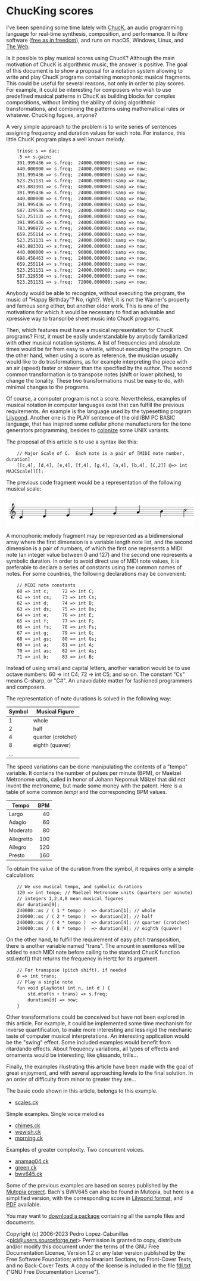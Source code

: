 # ChucKing scores

I've been spending some time lately with [ChucK](https://chuck.cs.princeton.edu/), an audio programming language for real-time synthesis, composition, and performance. It is *libre* software ([free as in freedom](https://www.gnu.org/philosophy/free-sw.html)), and runs on macOS, Windows, Linux, and [The Web](https://chuck.cs.princeton.edu/webchuck).

Is it possible to play musical scores using ChucK? Although the main motivation of ChucK is algorithmic music, the answer is positive. The goal of this document is to show a proposal for a notation system allowing to write and play ChucK programs containing monophonic musical fragments. This could be useful for several reasons, not only in order to play scores. For example, it could be interesting for composers who wish to use predefined musical patterns in ChucK as building blocks for complex compositions, without limiting the ability of doing algorithmic transformations, and combining the patterns using mathematical rules or whatever. Chucking fugues, anyone?

A very simple approach to the problem is to write series of sentences assigning frequency and duration values for each note. For instance, this little ChucK program plays a well known melody.

```
    triosc s => dac;  
    .5 => s.gain;
    391.995436 => s.freq;  24000.000000::samp => now;
    440.000000 => s.freq;  24000.000000::samp => now;
    391.995436 => s.freq;  24000.000000::samp => now;
    523.251131 => s.freq;  24000.000000::samp => now;
    493.883301 => s.freq;  48000.000000::samp => now;
    391.995436 => s.freq;  24000.000000::samp => now;
    440.000000 => s.freq;  24000.000000::samp => now;
    391.995436 => s.freq;  24000.000000::samp => now;
    587.329536 => s.freq;  24000.000000::samp => now;
    523.251131 => s.freq;  48000.000000::samp => now;
    391.995436 => s.freq;  24000.000000::samp => now;
    783.990872 => s.freq;  24000.000000::samp => now;
    659.255114 => s.freq;  24000.000000::samp => now;
    523.251131 => s.freq;  24000.000000::samp => now;
    493.883301 => s.freq;  24000.000000::samp => now;
    440.000000 => s.freq;  96000.000000::samp => now;
    698.456463 => s.freq;  24000.000000::samp => now;
    659.255114 => s.freq;  24000.000000::samp => now;
    523.251131 => s.freq;  24000.000000::samp => now;
    587.329536 => s.freq;  24000.000000::samp => now;
    523.251131 => s.freq;  72000.000000::samp => now;
```

Anybody would be able to recognize, without executing the program, the music of "Happy Birthday"? No, right?. Well, it is not the Warner's property and famous song either, but another older work. This is one of the motivations for which it would be necessary to find an advisable and xpressive way to transcribe sheet music into ChucK programs.

Then, which features must have a musical representation for ChucK programs? First, it must be easily understandable by anybody familiarized with other musical notation systems. A list of frequencies and absolute times would be far from easy to whistle, without executing the program. On the other hand, when using a score as reference, the musician usually would like to do trasformations, as for example interpreting the piece with an air (speed) faster or slower than the specified by the author. The second common transformation is to transpose notes (shift or lower pitches), to change the tonality. These two transformations must be easy to do, with minimal changes to the programs.

Of course, a computer program is not a score. Nevertheless, examples of musical notation in computer languages exist that can fulfill the previous requirements. An example is the language used by the typesetting program [Lilypond](https://lilypond.org). Another one is the PLAY sentence of the old IBM PC BASIC language, that has inspired some cellular phone manufacturers for the tone generators programming, besides to [colonize](https://www.unix.com/man-page/freebsd/4/spkr/) some UNIX variants.

The proposal of this article is to use a syntax like this:

```
    // Major Scale of C.  Each note is a pair of [MIDI note number, duration] 
    [[c,4], [d,4], [e,4], [f,4], [g,4], [a,4], [b,4], [C,2]] @=> int MAJCScale[][];
```

The previous code fragment would be a representation of the following musical scale:

![C major scale notation](scale.png)

A monophonic melody fragment may be represented as a bidimensional array where the first dimension is a variable length note list, and the second dimension is a pair of numbers, of which the first one represents a MIDI note (an integer value between 0 and 127) and the second one represents a symbolic duration. In order to avoid direct use of MIDI note values, it is preferable to declare a series of constants using the common names of notes. For some countries, the following declarations may be convenient:

```
    // MIDI note constants
    60 => int c;     72 => int C;
    61 => int cs;    73 => int Cs;
    62 => int d;     74 => int D;
    63 => int ds;    75 => int Ds;
    64 => int e;     76 => int E;
    65 => int f;     77 => int F;
    66 => int fs;    78 => int Fs;
    67 => int g;     79 => int G;
    68 => int gs;    80 => int Gs;
    69 => int a;     81 => int A;
    70 => int as;    82 => int As;
    71 => int b;     83 => int B;
```

Instead of using small and capital letters, another variation would be to use octave numbers: 60 => int C4; 72 => int C5; and so on. The constant "Cs" means C-sharp, or "C#". An unavoidable matter for fashioned programmers and composers.

The representation of note durations is solved in the following way:

| Symbol | Musical Figure     |
|--------|--------------------|
| 1      | whole              |
| 2      | half               |
| 4      | quarter (crotchet) |
| 8      | eighth (quaver)    |
| ...    |                    |

The speed variations can be done manipulating the contents of a "tempo" variable. It contains the number of pulses per minute (BPM), or Maelzel Metronome units, called in honor of Johann Nepomuk Mälzel that did not invent the metronome, but made some money with the patent. Here is a table of some common *tempi* and the corresponding BPM values.

| Tempo      | BPM |
|------------|----:|
| Largo      | 40  |
| Adagio     | 60  |
| Moderato   | 80  |
| Allegretto | 100 |
| Allegro    | 120 |
| Presto     | 160 |

To obtain the value of the duration from the symbol, it requires only a simple calculation:

```
    // We use musical tempo, and symbolic durations
    120 => int tempo; // Maelzel Metronome units (quarters per minute)
    // integers 1,2,4,8 mean musical figures
    dur duration[9];
    240000::ms / ( 1 * tempo )  => duration[1]; // whole
    240000::ms / ( 2 * tempo )  => duration[2]; // half
    240000::ms / ( 4 * tempo )  => duration[4]; // quarter (crotchet)
    240000::ms / ( 8 * tempo )  => duration[8]; // eighth (quaver)
```

On the other hand, to fulfill the requirement of easy pitch transposition, there is another variable named "trans". The amount in semitones will be added to each MIDI note before calling to the standard ChucK function std.mtof() that returns the frequency in Hertz for its argument.

```
    // For transpose (pitch shift), if needed
    0 => int trans;
    // Play a single note
    fun void playNote( int n, int d ) {
        std.mtof(n + trans) => s.freq;
        duration[d] => now;
    }
```

Other transformations could be conceived but have not been explored in this article. For example, it could be implemented some time mechanism for inverse quantification, to make more interesting and less rigid the mechanic taste of computer musical interpretations. An interesting application would be the "swing" effect. Some included examples would benefit from ritardando effects. About frequency variations, all types of effects and ornaments would be interesting, like glissando, trills...

Finally, the examples illustrating this article have been made with the goal of great enjoyment, and with several approaching levels to the final solution. In an order of difficulty from minor to greater they are...

The basic code shown in this article, belongs to this example.

-   [scales.ck](scales.ck)

Simple examples. Single voice melodies

-   [chimes.ck](chimes.ck)
-   [wewish.ck](wewish.ck)
-   [morning.ck](morning.ck)

Examples of greater complexity. Two concurrent voices.

-   [anamag04.ck](anamag04.ck)
-   [green.ck](green.ck)
-   [bwv645.ck](bwv645.ck)

Some of the previous examples are based on scores published by the [Mutopia project](https://www.mutopiaproject.org). Bach's BWV645 can also be found in Mutopia, but here is a simplified version, with the corresponding score in [Lilypond format](bwv645.ly), and [PDF](bwv645.pdf) available.

You may want to [download a package](score-samples.tar.gz) containing all the sample files and documents.

Copyright (c) 2006-2023 Pedro Lopez-Cabanillas <<plcl@users.sourceforge.net>>
Permission is granted to copy, distribute and/or modify this document under the terms of the GNU Free Documentation License, Version 1.2 or any later version published by the Free Software Foundation; with no Invariant Sections, no Front-Cover Texts, and no Back-Cover Texts. A copy of the license is included in the file [fdl.txt](fdl.txt) ("GNU Free Documentation License").
